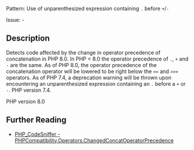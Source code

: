 Pattern: Use of unparenthesized expression containing `.` before `+`/`-`

Issue: -

## Description

Detects code affected by the change in operator precedence of
concatenation in PHP 8.0. In PHP < 8.0 the operator precedence of
`.`, `+` and `-` are the same. As of PHP 8.0, the operator
precedence of the concatenation operator will be lowered to be right
below the `<<` and `>>>` operators. As of PHP 7.4, a
deprecation warning will be thrown upon encountering an unparenthesized
expression containing an `.` before a `+` or `-`. PHP version 7.4.

PHP version 8.0

## Further Reading

* [PHP_CodeSniffer - PHPCompatibility.Operators.ChangedConcatOperatorPrecedence](https://github.com/PHPCompatibility/PHPCompatibility/tree/develop/PHPCompatibility/Sniffs/Operators/ChangedConcatOperatorPrecedenceSniff.php)